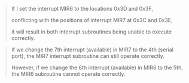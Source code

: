 > If I set the interrupt MIR6 to the locations 0x3D and 0x3F,
>
> conflicting with the positions of interrupt MIR7 at 0x3C and 0x3E,
>
> it will result in both interrupt subroutines being unable to execute correctly.

>If we change the 7th interrupt (available) in MIR7 to the 4th (serial port), the MIR7 interrupt subroutine can still operate correctly.
>
>However, if we change the 6th interrupt (available) in MIR6 to the 5th, the MIR6 subroutine cannot operate correctly.

